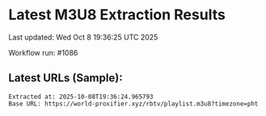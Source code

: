 # Latest M3U8 Extraction Results

Last updated: Wed Oct  8 19:36:25 UTC 2025

Workflow run: #1086

## Latest URLs (Sample):
```
Extracted at: 2025-10-08T19:36:24.965793
Base URL: https://world-proxifier.xyz/rbtv/playlist.m3u8?timezone=pht

```
